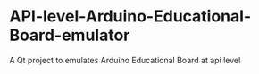 # API-level-Arduino-Educational-Board-emulator
A Qt project to emulates Arduino Educational Board at api level
